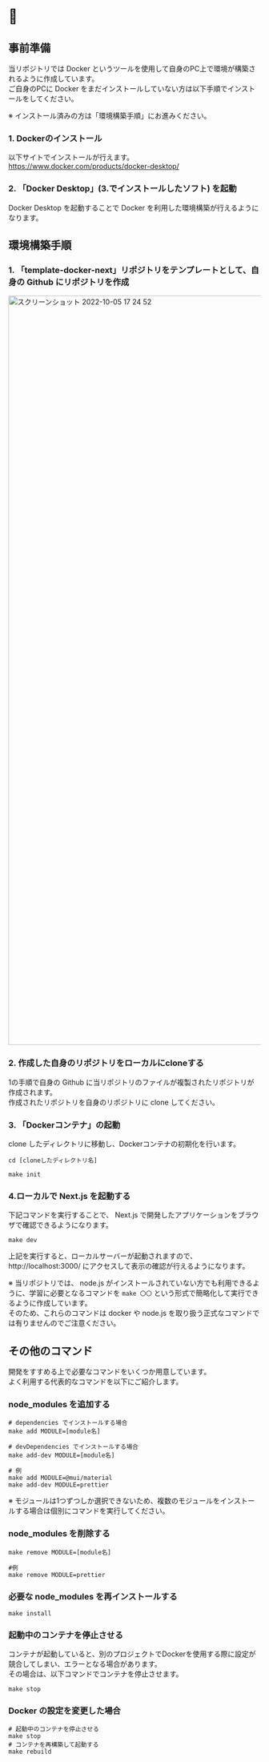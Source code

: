 # 🐳

## 事前準備

当リポジトリでは Docker というツールを使用して自身のPC上で環境が構築されるように作成しています。  
ご自身のPCに Docker をまだインストールしていない方は以下手順でインストールをしてください。　　

※ インストール済みの方は「環境構築手順」にお進みください。

### 1. Dockerのインストール

以下サイトでインストールが行えます。  
https://www.docker.com/products/docker-desktop/

### 2. 「Docker Desktop」(3.でインストールしたソフト) を起動

Docker Desktop を起動することで Docker を利用した環境構築が行えるようになります。

## 環境構築手順

### 1. 「template-docker-next」リポジトリをテンプレートとして、自身の Github にリポジトリを作成

<img width="1497" alt="スクリーンショット 2022-10-05 17 24 52" src="https://user-images.githubusercontent.com/114050379/194016469-0ea8f7c0-a672-4103-a7a2-038922e3fa8f.png">

### 2. 作成した自身のリポジトリをローカルにcloneする

1の手順で自身の Github に当リポジトリのファイルが複製されたリポジトリが作成されます。  
作成されたリポジトリを自身のリポジトリに clone してください。

### 3. 「Dockerコンテナ」の起動

clone したディレクトリに移動し、Dockerコンテナの初期化を行います。

```
cd [cloneしたディレクトリ名]

make init
```

### 4.ローカルで Next.js を起動する

下記コマンドを実行することで、 Next.js で開発したアプリケーションをブラウザで確認できるようになります。

```
make dev
```

上記を実行すると、ローカルサーバーが起動されますので、 http://localhost:3000/ にアクセスして表示の確認が行えるようになります。

※ 当リポジトリでは、 node.js がインストールされていない方でも利用できるように、学習に必要となるコマンドを `make 〇〇` という形式で簡略化して実行できるように作成しています。   
  そのため、これらのコマンドは docker や node.js を取り扱う正式なコマンドでは有りませんのでご注意ください。

## その他のコマンド

開発をすすめる上で必要なコマンドをいくつか用意しています。  
よく利用する代表的なコマンドを以下にご紹介します。

### node_modules を追加する

```
# dependencies でインストールする場合
make add MODULE=[module名]

# devDependencies でインストールする場合
make add-dev MODULE=[module名]

# 例
make add MODULE=@mui/material
make add-dev MODULE=prettier
```
※ モジュールは1つずつしか選択できないため、複数のモジュールをインストールする場合は個別にコマンドを実行してください。

### node_modules を削除する

```
make remove MODULE=[module名]

#例
make remove MODULE=prettier
```

### 必要な node_modules を再インストールする

```
make install
```

### 起動中のコンテナを停止させる

コンテナが起動していると、別のプロジェクトでDockerを使用する際に設定が競合してしまい、エラーとなる場合があります。  
その場合は、以下コマンドでコンテナを停止させます。

```
make stop
```

### Docker の設定を変更した場合

```
# 起動中のコンテナを停止させる
make stop
# コンテナを再構築して起動する
make rebuild
```
